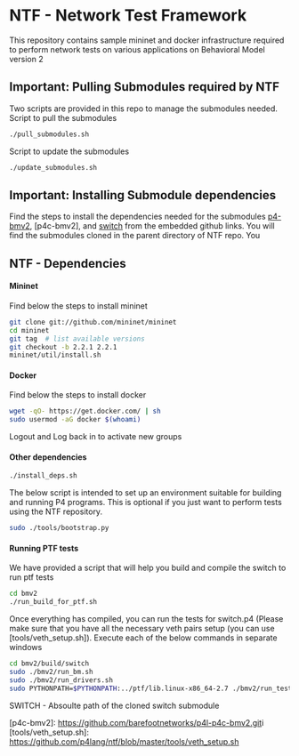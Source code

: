 NTF - Network Test Framework
===

This repository contains sample mininet and docker infrastructure required to perform network tests on various applications on Behavioral Model version 2

## Important: Pulling Submodules required by NTF
Two scripts are provided in this repo to manage the submodules needed.
Script to pull the submodules
```sh
./pull_submodules.sh
```
Script to update the submodules
```sh
./update_submodules.sh
```

## Important: Installing Submodule dependencies
Find the steps to install the dependencies needed for the submodules [p4-bmv2], [p4c-bmv2], and [switch] from the embedded github links. You will find the submodules cloned in the parent directory of NTF repo. You 

## NTF - Dependencies


#### Mininet
Find below the steps to install mininet
```sh
git clone git://github.com/mininet/mininet
cd mininet
git tag  # list available versions
git checkout -b 2.2.1 2.2.1
mininet/util/install.sh
```
#### Docker
Find below the steps to install docker
```sh
wget -qO- https://get.docker.com/ | sh
sudo usermod -aG docker $(whoami)
```
Logout and Log back in to activate new groups

#### Other dependencies
```sh
./install_deps.sh
```
The below script is intended to set up an environment suitable for building and running P4 programs. This is optional if you just want to perform tests using the NTF repository.
```sh
sudo ./tools/bootstrap.py
```



#### Running PTF tests
We have provided a script that will help you build and compile the switch to run ptf tests
```sh
cd bmv2
./run_build_for_ptf.sh
```

Once everything has compiled, you can run the tests for switch.p4 (Please make sure that you have all the necessary veth pairs setup (you can use [tools/veth_setup.sh]). Execute each of the below commands in separate windows

```sh
cd bmv2/build/switch
sudo ./bmv2/run_bm.sh
sudo ./bmv2/run_drivers.sh
sudo PYTHONPATH=$PYTHONPATH:../ptf/lib.linux-x86_64-2.7 ./bmv2/run_tests.sh --test-dir <SWITCH>/tests/ptf-tests/api-tests
```
SWITCH - Absoulte path of the cloned switch submodule

   [switch]: <https://github.com/barefootnetworks/switch.git>
   [p4-bmv2]: <https://github.com/barefootnetworks/p4l-bmv2.git>
   [p4c-bmv2]: <https://github.com/barefootnetworks/p4l-p4c-bmv2.git>i
   [tools/veth_setup.sh]: <https://github.com/p4lang/ntf/blob/master/tools/veth_setup.sh> 
